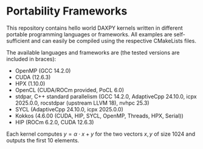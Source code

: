 # Portability Frameworks

This repository contains hello world DAXPY kernels written in different portable programming languages or frameworks.
All examples are self-sufficient and can easily be compiled using the respective CMakeLists files.

The available languages and frameworks are (the tested versions are included in braces):

- OpenMP (GCC 14.2.0)
- CUDA (12.6.3)
- HPX (1.10.0)
- OpenCL (CUDA/ROCm provided, PoCL 6.0)
- stdpar, C++ standard parallelism (GCC 14.2.0, AdaptiveCpp 24.10.0, icpx 2025.0.0, rocstdpar (upstream LLVM 18), nvhpc 25.3)
- SYCL (AdaptiveCpp 24.10.0, icpx 2025.0.0)
- Kokkos (4.6.00 (CUDA, HIP, SYCL, OpenMP, Threads, HPX, Serial))
- HIP (ROCm 6.2.0, CUDA 12.6.3)

Each kernel computes $y = \alpha \cdot x + y$ for the two vectors $x, y$ of size 1024 and outputs the first 10 elements.